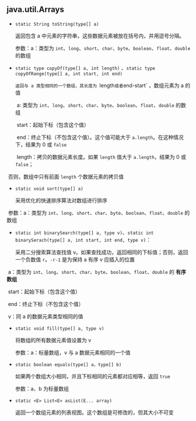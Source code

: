 ## java.util.Arrays

* `static String toString(type[] a)`

  返回包含 a 中元素的字符串，这些数据元素被放在括号内，并用逗号分隔。

  参数：a：类型为 `int`、`long`、`short`、`char`、`byte`、`boolean`、`float`、`double` 的数组

* `static type copyOf(type[] a, int length)` 、`static type copyOfRange(type[] a, int start, int end)`

   `返回与 a 类型相同的一个数组，其长度为 `length` 或者 `end-start` ，数组元素为 a 的值

  ​	a:  类型为 `int`、`long`、`short`、`char`、`byte`、`boolean`、`float`、`double` 的数组

  ​	start：起始下标（包含这个值）

  ​	end：终止下标（不包含这个值）。这个值可能大于 `a.length`。在这种情况下，结果为 0 或 `false`

  ​	length：拷贝的数据元素长度。如果 `length` 值大于 `a.length`，结果为 0 或 `false`；

​        否则，数组中只有前面 `length` 个数据元素的拷贝值

* `static void sort(type[] a)` 

   采用优化的快速排序算法对数组进行排序

​       参数：a：类型为 `int`、`long`、`short`、`char`、`byte`、`boolean`、`float`、`double` 的数组

* `static int binarySearch(type[] a, type v)`、`static int binarySerach(type[] a, int start, int end, type v)`：

  采用二分搜索算法查找值 v。如果查找成功，返回相同的下标值；否则，返回一个负数值 `r`。`-r-1` 是为保持 a 有序 v 应插入的位置

​	a：类型为 `int`、`long`、`short`、`char`、`byte`、`boolean`、`float`、`double` 的 **有序数组**

​	start：起始下标（包含这个值）

​	end：终止下标（不包含这个值）

​	v：同 a 的数据元素类型相同的值

* `static void fill(type[] a, type v)` 

  将数组的所有数据元素值设置为 v

  参数：a：标量数组，v 与 a 数据元素相同的一个值

* `static boolean equals(type[] a，type[] b)` 

  如果两个数组大小相同，并且下标相同的元素都对应相等，返回 `true`

  参数：a、b 为标量数组

* `static <E> List<E> asList(E... array)`

  返回一个数组元素的列表视图。这个数组是可修改的，但其大小不可变
